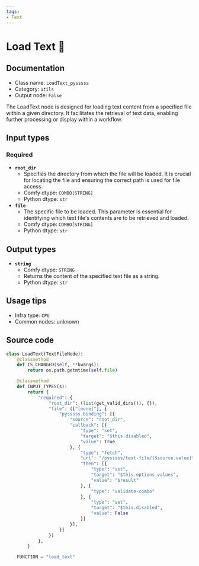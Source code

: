 ```yaml
---
tags:
- Text
---
```


# Load Text 🐍
## Documentation
- Class name: `LoadText_pysssss`
- Category: `utils`
- Output node: `False`

The LoadText node is designed for loading text content from a specified file within a given directory. It facilitates the retrieval of text data, enabling further processing or display within a workflow.
## Input types
### Required
- **`root_dir`**
    - Specifies the directory from which the file will be loaded. It is crucial for locating the file and ensuring the correct path is used for file access.
    - Comfy dtype: `COMBO[STRING]`
    - Python dtype: `str`
- **`file`**
    - The specific file to be loaded. This parameter is essential for identifying which text file's contents are to be retrieved and loaded.
    - Comfy dtype: `COMBO[STRING]`
    - Python dtype: `str`
## Output types
- **`string`**
    - Comfy dtype: `STRING`
    - Returns the content of the specified text file as a string.
    - Python dtype: `str`
## Usage tips
- Infra type: `CPU`
- Common nodes: unknown


## Source code
```python
class LoadText(TextFileNode):
    @classmethod
    def IS_CHANGED(self, **kwargs):
        return os.path.getmtime(self.file)

    @classmethod
    def INPUT_TYPES(s):
        return {
            "required": {
                "root_dir": (list(get_valid_dirs()), {}),
                "file": (["[none]"], {
                    "pysssss.binding": [{
                        "source": "root_dir",
                        "callback": [{
                            "type": "set",
                            "target": "$this.disabled",
                            "value": True
                        }, {
                            "type": "fetch",
                            "url": "/pysssss/text-file/{$source.value}",
                            "then": [{
                                "type": "set",
                                "target": "$this.options.values",
                                "value": "$result"
                            }, {
                                "type": "validate-combo"
                            }, {
                                "type": "set",
                                "target": "$this.disabled",
                                "value": False
                            }]
                        }],
                    }]
                })
            },
        }

    FUNCTION = "load_text"

```
